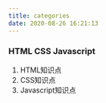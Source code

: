 ```yaml
---
title: categories
date: 2020-08-26 16:21:13
---
```

### HTML CSS Javascript
1. HTML知识点
2. CSS知识点
3. Javascript知识点
